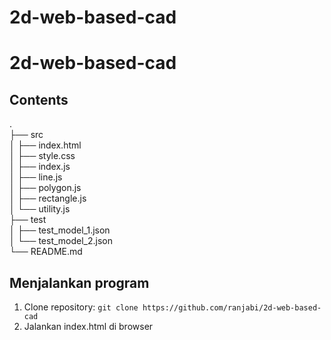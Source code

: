 # 2d-web-based-cad

# 2d-web-based-cad

## Contents
.  
├── src  
│   ├── index.html  
│   ├── style.css  
│   ├── index.js  
│   ├── line.js  
│   ├── polygon.js  
│   ├── rectangle.js  
│   └── utility.js  
├── test  
│   ├── test_model_1.json  
│   └── test_model_2.json  
└── README.md

## Menjalankan program
1. Clone repository: `git clone https://github.com/ranjabi/2d-web-based-cad`
2. Jalankan index.html di browser
